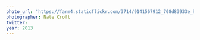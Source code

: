 ```yaml
---
photo_url: "https://farm4.staticflickr.com/3714/9141567912_708d83933e_h.jpg"
photographer: Nate Croft
twitter:
year: 2013
---
```

